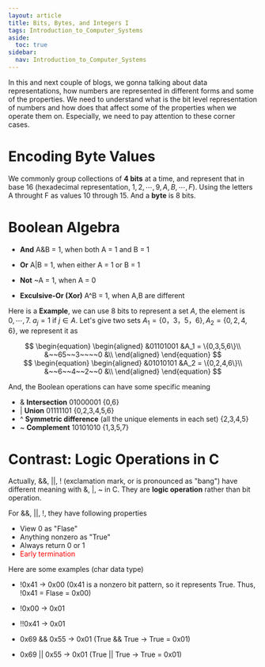 ```yaml
---
layout: article
title: Bits, Bytes, and Integers I
tags: Introduction_to_Computer_Systems
aside:
  toc: true
sidebar:
  nav: Introduction_to_Computer_Systems
---
```


In this and next couple of blogs, we gonna talking about data representations, how numbers are represented in different forms and some of the properties. We need to understand what is the bit level representation of numbers and how does that affect some of the properties when we operate them on. Especially, we need to pay attention to these corner cases.  

<!--more-->

# Encoding Byte Values

We commonly group collections of <b>4 bits</b> at a time, and represent that in base 16 (hexadecimal representation, ${ 1,2,\cdots,9,A,B,\cdots, F  }$). Using the letters A throught F as values 10 through 15. And a <b>byte</b> is 8 bits.

# Boolean Algebra

* <b>And</b> A&B = 1, when both A = 1 and B = 1

* <b>Or</b> A|B = 1, when either A = 1 or B = 1
* <b>Not</b> ~A = 1, when A = 0
* <b>Exculsive-Or (Xor)</b> A^B = 1, when A,B are different

Here is a <b>Example</b>, we can use 8 bits to represent a set ${ A }$, the element is ${ 0,\cdots,7 }$. ${  a_j = 1 }$ if ${ j \in A}$. Let's give two sets ${ A_1=\{0，3，5，6\}, A_2=\{0,2,4,6\} }$, we represent it as 

<center>$$
\begin{equation}
\begin{aligned}
&01101001  &A_1 = \{0,3,5,6\}\\
&~~65~~3~~~~0 &\\
\end{aligned}
\end{equation}
$$</center>

<center>$$
\begin{equation}
\begin{aligned}
&01010101  &A_2 = \{0,2,4,6\}\\
&~~6~~4~~2~~0 &\\
\end{aligned}
\end{equation}
$$</center>

And, the Boolean operations can have some specific meaning

* & <b>Intersection</b> 01000001 {0,6}
* | <b>Union</b> 01111101 {0,2,3,4,5,6}
* ^ <b>Symmetric difference</b> (all the unique elements in each set) {2,3,4,5}
* ~ <b>Complement</b> 10101010 {1,3,5,7}

# Contrast: Logic Operations in C

Actually, &&, ||, ! (exclamation mark, or is pronounced as "bang") have different meaning with &, |, ~ in C. They are <b>logic operation</b> rather than bit operation. 

For &&, ||, !, they have following properties

* View 0 as "Flase"
* Anything nonzero as "True"
* Always return 0 or 1
* <font color=red>Early termination</font>

Here are some examples (char data type)

* !0x41 ${ \rightarrow }$ 0x00 (0x41 is a nonzero bit pattern, so it represents True. Thus, !0x41 = Flase = 0x00)
* !0x00 ${ \rightarrow }$ 0x01
* !!0x41 ${ \rightarrow }$ 0x01

* 0x69 && 0x55 ${ \rightarrow }$ 0x01 (True && True ${ \rightarrow }$ True = 0x01)
* 0x69 || 0x55 ${ \rightarrow }$ 0x01 (True || True ${ \rightarrow }$ True = 0x01)







